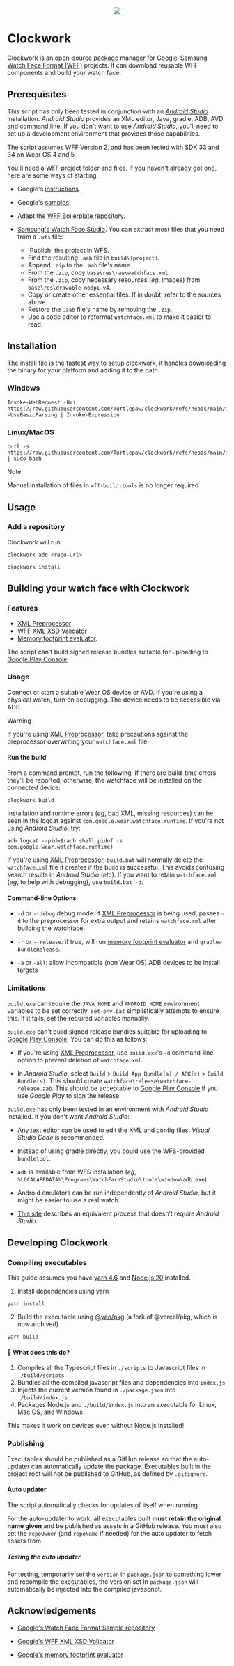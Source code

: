 <div align="center"><img src="./docs/public/clockwork_banner.png" /></div>

# Clockwork

Clockwork is an open-source package manager for [Google-Samsung Watch Face Format (WFF)](https://developer.android.com/training/wearables/wff) projects. It can download reusable WFF components and build your watch face.

## Prerequisites

This script has only been tested in conjunction with an [_Android Studio_](https://developer.android.com/studio/intro) installation. _Android Studio_ provides an XML editor, Java, gradle, ADB, AVD and command line. If you don't want to use _Android Studio_, you'll need to set up a development environment that provides those capabilities.

The script assumes WFF Version 2, and has been tested with SDK 33 and 34 on Wear OS 4 and 5.

You'll need a WFF project folder and files. If you haven't already got one, here are some ways of starting:

- Google's [instructions](https://developer.android.com/training/wearables/wff/setup).

- Google's [samples](https://github.com/android/wear-os-samples/tree/main/WatchFaceFormat).

- Adapt the [WFF Boilerplate repository](https://github.com/gondwanasoft/wff-boilerplate).

- [Samsung's Watch Face Studio](https://developer.samsung.com/watch-face-studio/overview.html). You can extract most files that you need from a `.wfs` file:
  - 'Publish' the project in WFS.
  - Find the resulting `.aab` file in `build\[project]`.
  - Append `.zip` to the `.aab` file's name.
  - From the `.zip`, copy `base\res\raw\watchface.xml`.
  - From the `.zip`, copy necessary resources (_eg_, images) from `base\res\drawable-nodpi-v4`.
  - Copy or create other essential files. If in doubt, refer to the sources above.
  - Restore the `.aab` file's name by removing the `.zip`.
  - Use a code editor to reformat `watchface.xml` to make it easier to read.

## Installation

The install file is the fastest way to setup clockwork, it handles downloading the binary for your platform and adding it to the path.

### Windows

```shell
Invoke-WebRequest -Uri https://raw.githubusercontent.com/Turtlepaw/clockwork/refs/heads/main/install/install.ps1 -UseBasicParsing | Invoke-Expression
```

### Linux/MacOS

```shell
curl -s https://raw.githubusercontent.com/Turtlepaw/clockwork/refs/heads/main/install/install.sh | sudo bash
```

> [!NOTE]
> Manual installation of files in `wff-build-tools` is no longer required

## Usage

### Add a repository

Clockwork will run

```shell
clockwork add <repo-url>
```

```shell
clockwork install
```

## Building your watch face with Clockwork

### Features

- [XML Preprocessor](https://github.com/gondwanasoft/xml-preprocessor)
- [WFF XML XSD Validator](https://github.com/google/watchface/blob/main/third_party/wff/README.md)
- [Memory footprint evaluator](https://github.com/google/watchface/tree/main/play-validations).

The script can't build signed release bundles suitable for uploading to [Google Play Console](https://play.google.com/console).

### Usage

Connect or start a suitable Wear OS device or AVD. If you're using a physical watch, turn on debugging. The device needs to be accessible via ADB.

> [!WARNING]
> If you're using [XML Preprocessor](https://github.com/gondwanasoft/xml-preprocessor), take precautions against the preprocessor overwriting your `watchface.xml` file.

#### Run the build

From a command prompt, run the following. If there are build-time errors, they'll be reported; otherwise, the watchface will be installed on the connected device.

```shell
clockwork build
```

Installation and runtime errors (_eg_, bad XML, missing resources) can be seen in the logcat against `com.google.wear.watchface.runtime`. If you're not using _Android Studio_, try:

    adb logcat --pid=$(adb shell pidof -s com.google.wear.watchface.runtime)

If you're using [XML Preprocessor](https://github.com/gondwanasoft/xml-preprocessor), `build.bat` will normally delete the `watchface.xml` file it creates if the build is successful. This avoids confusing search results in _Android Studio_ (_etc_). If you want to retain `watchface.xml` (_eg_, to help with debugging), use `build.bat -d`.

#### Command-line Options

- `-d` or `--debug` debug mode: if [XML Preprocessor](https://github.com/gondwanasoft/xml-preprocessor) is being used, passes `-d` to the preprocessor for extra output and retains `watchface.xml` after building the watchface.

- `-r` or `--release`: if true, will run [memory footprint evaluator](https://github.com/google/watchface/tree/main/play-validations) and `gradlew bundleRelease`.

- `-a` or `-all`: allow incompatible (non Wear OS) ADB devices to be install targets

### Limitations

`build.exe` can require the `JAVA_HOME` and `ANDROID_HOME` environment variables to be set correctly. `set-env.bat` simplistically attempts to ensure this. If it fails, set the required variables manually.

`build.exe` can't build signed release bundles suitable for uploading to [Google Play Console](https://play.google.com/console). You can do this as follows:

- If you're using [XML Preprocessor](https://github.com/gondwanasoft/xml-preprocessor), use `build.exe`'s `-d` command-line option to prevent deletion of `watchface.xml`.

- In _Android Studio_, select `Build` > `Build App Bundle(s) / APK(s)` > `Build Bundle(s)`. This should create `watchface\release\watchface-release.aab`. This should be acceptable to [Google Play Console](https://play.google.com/console) if you use _Google Play_ to sign the release.

`build.exe` has only been tested in an environment with _Android Studio_ installed. If you don't want _Android Studio_:

- Any text editor can be used to edit the XML and config files. _Visual Studio Code_ is recommended.

- Instead of using gradle directly, you could use the WFS-provided `bundletool`.

- `adb` is available from WFS installation (_eg_, `%LOCALAPPDATA%\Programs\WatchFaceStudio\tools\window\adb.exe`).

- Android emulators can be run independently of _Android Studio_, but it might be easier to use a real watch.

- [This site](https://nthn.uk/blog/wfs) describes an equivalent process that doesn’t require _Android Studio_.

## Developing Clockwork

### Compiling executables

This guide assumes you have [yarn 4.6](https://yarnpkg.com/) and [Node.js 20](https://www.digitalocean.com/community/tutorials/how-to-install-node-js-on-ubuntu-20-04#option-2-installing-node-js-with-apt-using-a-nodesource-ppa) installed.

1. Install dependencies using yarn

```shell
yarn install
```

2. Build the executable using [@yao/pkg](https://github.com/yao-pkg/pkg) (a fork of @vercel/pkg, which is now archived)

```shell
yarn build
```

#### 🧐 What does this do?

1. Compiles all the Typescript files in `./scripts` to Javascript files in `./build/scripts`
2. Bundles all the compiled javascript files and dependencies into `index.js`
3. Injects the current version found in `./package.json` into `./build/index.js`
4. Packages Node.js and `./build/index.js` into an executable for Linux, Mac OS, and Windows

This makes it work on devices even without Node.js installed!

### Publishing

Executables should be published as a GitHub release so that the auto-updater can automatically update the package. Executables built in the project root will not be published to GitHub, as defined by `.gitignore`.

#### Auto updater

The script automatically checks for updates of itself when running.

For the auto-updater to work, all executables built **must retain the original name given** and be published as assets in a GitHub release. You must also set the `repoOwner` (and `repoName` if needed) for the auto updater to fetch assets from.

##### Testing the auto updater

For testing, temporarily set the `version` in `package.json` to something lower and recompile the executables, the version set in `package.json` will automatically be injected into the compiled javascript.

## Acknowledgements

- [Google's Watch Face Format Sample repository](https://github.com/android/wear-os-samples/tree/main/WatchFaceFormat)

- [Google's WFF XML XSD Validator](https://github.com/google/watchface/blob/main/third_party/wff/README.md)

- [Google's memory footprint evaluator](https://github.com/google/watchface/tree/main/play-validations)
